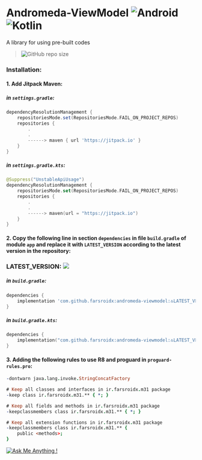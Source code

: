 # Andromeda-ViewModel ![Android](https://img.shields.io/badge/Android-3DDC84?style=for-the-badge&logo=android&logoColor=white) ![Kotlin](https://img.shields.io/badge/kotlin-%237F52FF.svg?style=for-the-badge&logo=kotlin&logoColor=white)

A library for using pre-built codes

> ![GitHub repo size](https://img.shields.io/github/repo-size/farsroidx/andromeda-viewmodel)

### Installation:

#### 1. Add Jitpack Maven:

##### in `settings.gradle`:
```groovy
dependencyResolutionManagement {
    repositoriesMode.set(RepositoriesMode.FAIL_ON_PROJECT_REPOS)
    repositories {
        .
        .
        ------> maven { url 'https://jitpack.io' }
    }
}
```

##### in `settings.gradle.kts`:
```kotlin
@Suppress("UnstableApiUsage")
dependencyResolutionManagement {
    repositoriesMode.set(RepositoriesMode.FAIL_ON_PROJECT_REPOS)
    repositories {
        .
        .
        ------> maven(url = "https://jitpack.io")
    }
}
```

#### 2. Copy the following line in section `dependencies` in file `build.gradle` of module `app` and replace it with `LATEST_VERSION` according to the latest version in the repository:

### LATEST_VERSION: [![](https://jitpack.io/v/farsroidx/andromeda-viewmodel.svg)](https://jitpack.io/#farsroidx/andromeda-viewmodel)

##### in `build.gradle`:
```groovy
dependencies {
    implementation 'com.github.farsroidx:andromeda-viewmodel:🔝LATEST_VERSION🔝'
}
```

##### in `build.gradle.kts`:
```kotlin
dependencies {
    implementation("com.github.farsroidx:andromeda-viewmodel:🔝LATEST_VERSION🔝")
}
```

#### 3. Adding the following rules to use R8 and proguard in `proguard-rules.pro`:

```pro
-dontwarn java.lang.invoke.StringConcatFactory

# Keep all classes and interfaces in ir.farsroidx.m31 package
-keep class ir.farsroidx.m31.** { *; }

# Keep all fields and methods in ir.farsroidx.m31 package
-keepclassmembers class ir.farsroidx.m31.** { *; }

# Keep all extension functions in ir.farsroidx.m31 package
-keepclassmembers class ir.farsroidx.m31.** {
    public <methods>;
}
```

[![Ask Me Anything !](https://img.shields.io/badge/Ask%20me-anything-1abc9c.svg)](https://github.com/farsroidx)
